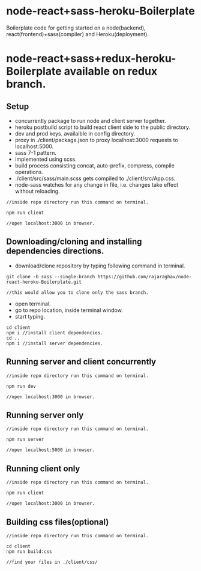 # node-react+sass-heroku-Boilerplate

Boilerplate code for getting started on a node(backend), react(frontend)+sass(compiler) and Heroku(deployment).

# node-react+sass+redux-heroku-Boilerplate available on redux branch.

## Setup

* concurrently package to run node and client server together.
* heroku postbuild script to build react client side to the public directory.
* dev and prod keys. availaible in config directory.
* proxy in ./client/package.json to proxy localhost:3000 requests to localhost:5000.
* sass 7-1 pattern.
* implemented using scss.
* build process consisting concat, auto-prefix, compress, compile operations.
* ./client/src/sass/main.scss gets compiled to ./client/src/App.css.
* node-sass watches for any change in file, i.e. changes take effect without reloading.

```
//inside repo directory run this command on terminal.

npm run client

//open localhost:3000 in browser.
```

## Downloading/cloning and installing dependencies directions.

* download/clone repository by typing following command in terminal.

```
git clone -b sass --single-branch https://github.com/rajaraghav/node-react-heroku-Boilerplate.git

//this would allow you to clone only the sass branch.
```

* open terminal.
* go to repo location, inside terminal window.
* start typing.

```
cd client
npm i //install client dependencies.
cd ..
npm i //install server dependencies.
```

## Running server and client concurrently

```
//inside repo directory run this command on terminal.

npm run dev

//open localhost:3000 in browser.
```

## Running server only

```
//inside repo directory run this command on terminal.

npm run server

//open localhost:5000 in browser.
```

## Running client only

```
//inside repo directory run this command on terminal.

npm run client

//open localhost:3000 in browser.
```

## Building css files(optional)

```
//inside repo directory run this command on terminal.

cd client
npm run build:css

//find your files in ./client/css/
```
